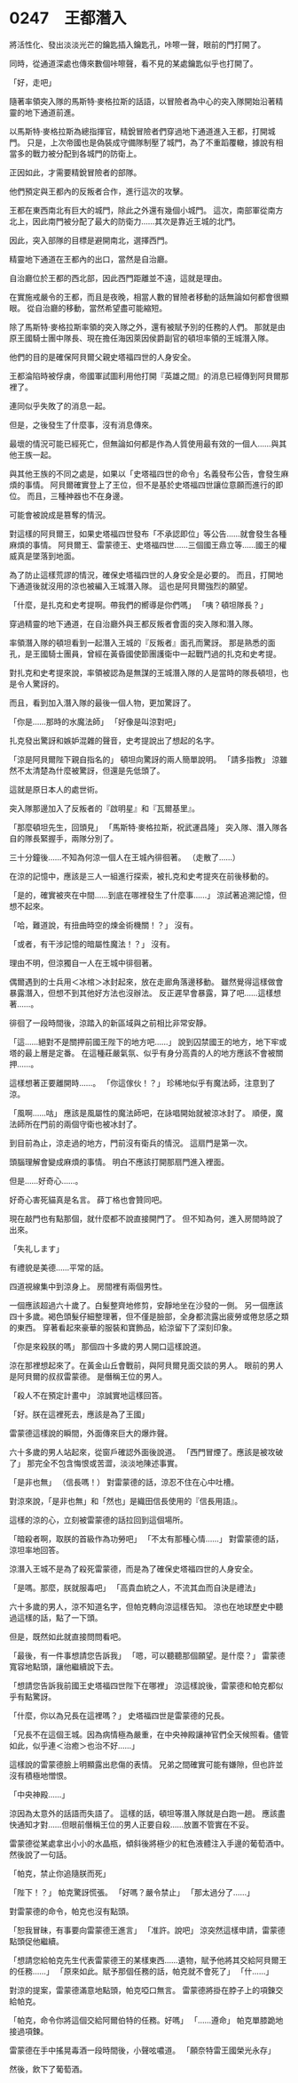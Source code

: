 # 0247　王都潛入

將活性化、發出淡淡光芒的鑰匙插入鑰匙孔，咔嚓一聲，眼前的門打開了。

同時，從通道深處也傳來數個咔嚓聲，看不見的某處鑰匙似乎也打開了。

「好，走吧」

隨著率領突入隊的馬斯特·麥格拉斯的話語，以冒險者為中心的突入隊開始沿著精靈的地下通道前進。

以馬斯特·麥格拉斯為總指揮官，精銳冒險者們穿過地下通道進入王都，打開城門。
只是，上次帝國也是偽裝成守備隊制壓了城門，為了不重蹈覆轍，據說有相當多的戰力被分配到各城門的防衛上。

正因如此，才需要精銳冒險者的部隊。

他們預定與王都內的反叛者合作，進行這次的攻擊。

王都在東西南北有巨大的城門，除此之外還有幾個小城門。
這次，南部軍從南方北上，因此南門被分配了最大的防衛力……其次是靠近王城的北門。

因此，突入部隊的目標是避開南北，選擇西門。

精靈地下通道在王都內的出口，當然是自治廳。

自治廳位於王都的西北部，因此西門距離並不遠，這就是理由。

在實施戒嚴令的王都，而且是夜晚，相當人數的冒險者移動的話無論如何都會很顯眼。
從自治廳的移動，當然希望盡可能縮短。

除了馬斯特·麥格拉斯率領的突入隊之外，還有被賦予別的任務的人們。
那就是由原王國騎士團中隊長、現在擔任海因萊因侯爵副官的頓坦率領的王城潛入隊。

他們的目的是確保阿貝爾父親史塔福四世的人身安全。

王都淪陷時被俘虜，帝國軍試圖利用他打開『英雄之間』的消息已經傳到阿貝爾那裡了。

連同似乎失敗了的消息一起。

但是，之後發生了什麼事，沒有消息傳來。

最壞的情況可能已經死亡，但無論如何都是作為人質使用最有效的一個人……與其他王族一起。

與其他王族的不同之處是，如果以「史塔福四世的命令」名義發布公告，會發生麻煩的事情。
阿貝爾確實登上了王位，但不是基於史塔福四世讓位意願而進行的即位。
而且，三種神器也不在身邊。

可能會被說成是篡奪的情況。

對這樣的阿貝爾王，如果史塔福四世發布「不承認即位」等公告……就會發生各種麻煩的事情。
阿貝爾王、雷蒙德王、史塔福四世……三個國王鼎立等……國王的權威真是墜落到地面。

為了防止這樣荒謬的情況，確保史塔福四世的人身安全是必要的。
而且，打開地下通道後就沒用的涼也被編入王城潛入隊。
這也是阿貝爾強烈的願望。

「什麼，是扎克和史考提啊。帶我們的嚮導是你們嗎」
「咦？頓坦隊長？」

穿過精靈的地下通道，在自治廳外與王都反叛者會面的突入隊和潛入隊。

率領潛入隊的頓坦看到一起潛入王城的『反叛者』面孔而驚訝。
那是熟悉的面孔，是王國騎士團員，曾經在黃昏國使節團護衛中一起戰鬥過的扎克和史考提。

對扎克和史考提來說，率領被認為是無謀的王城潛入隊的人是當時的隊長頓坦，也是令人驚訝的。

而且，看到加入潛入隊的最後一個人物，更加驚訝了。

「你是……那時的水魔法師」
「好像是叫涼對吧」

扎克發出驚訝和嫉妒混雜的聲音，史考提說出了想起的名字。

「涼是阿貝爾陛下親自指名的」
頓坦向驚訝的兩人簡單說明。
「請多指教」
涼雖然不太清楚為什麼被驚訝，但還是先低頭了。

這就是原日本人的處世術。

突入隊那邊加入了反叛者的『啟明星』和『瓦爾基里』。

「那麼頓坦先生，回頭見」
「馬斯特·麥格拉斯，祝武運昌隆」
突入隊、潛入隊各自的隊長緊握手，兩隊分別了。

三十分鐘後……不知為何涼一個人在王城內徘徊著。
（走散了……）

在涼的記憶中，應該是三人一組進行探索，被扎克和史考提夾在前後移動的。

「是的，確實被夾在中間……到底在哪裡發生了什麼事……」
涼試著追溯記憶，但想不起來。

「哈，難道說，有扭曲時空的煉金術機關！？」
沒有。

「或者，有干涉記憶的暗屬性魔法！？」
沒有。

理由不明，但涼獨自一人在王城中徘徊著。

偶爾遇到的士兵用＜冰棺＞冰封起來，放在走廊角落邊移動。
雖然覺得這樣做會暴露潛入，但想不到其他好方法也沒辦法。
反正遲早會暴露，算了吧……這樣想著……。

徘徊了一段時間後，涼踏入的新區域與之前相比非常安靜。

「這……絕對不是關押前國王陛下的地方吧……」
說到囚禁國王的地方，地下牢或塔的最上層是定番。
在這種莊嚴氣氛、似乎有身分高貴的人的地方應該不會被關押……。

這樣想著正要離開時……。
「你這傢伙！？」
珍稀地似乎有魔法師，注意到了涼。

「風啊……咕」
應該是風屬性的魔法師吧，在詠唱開始就被涼冰封了。
順便，魔法師所在門前的兩個守衛也被冰封了。

到目前為止，涼走過的地方，門前沒有衛兵的情況。
這扇門是第一次。

頭腦理解會變成麻煩的事情。
明白不應該打開那扇門進入裡面。

但是……好奇心……。

好奇心害死貓真是名言。
薛丁格也會贊同吧。

現在敲門也有點那個，就什麼都不說直接開門了。
但不知為何，進入房間時說了出來。

「失礼します」

有禮貌是美德……平常的話。

四道視線集中到涼身上。
房間裡有兩個男性。

一個應該超過六十歲了。白髮整齊地修剪，安靜地坐在沙發的一側。
另一個應該四十多歲。褐色頭髮仔細整理著，但不僅是臉部，全身都流露出疲勞或倦怠感之類的東西。
穿著看起來豪華的服裝和寶飾品，給涼留下了深刻印象。

「你是來殺朕的嗎」
那個四十多歲的男人開口這樣說道。

涼在那裡想起來了。在黃金山丘會戰前，與阿貝爾見面交談的男人。
眼前的男人是阿貝爾的叔叔雷蒙德。
是僭稱王位的男人。

「殺人不在預定計畫中」
涼誠實地這樣回答。

「好。朕在這裡死去，應該是為了王國」

雷蒙德這樣說的瞬間，外面傳來巨大的爆炸聲。

六十多歲的男人站起來，從窗戶確認外面後說道。
「西門冒煙了。應該是被攻破了」
那完全不包含悔恨或苦澀，淡淡地陳述事實。

「是非也無」
（信長嗎！）
對雷蒙德的話，涼忍不住在心中吐槽。

對涼來說，「是非也無」和「然也」是織田信長使用的『信長用語』。

這樣的涼的心，立刻被雷蒙德的話拉回到這個場所。

「暗殺者啊，取朕的首級作為功勞吧」
「不太有那種心情……」
對雷蒙德的話，涼坦率地回答。

涼潛入王城不是為了殺死雷蒙德，而是為了確保史塔福四世的人身安全。

「是嗎。那麼，朕就服毒吧」
「高貴血統之人，不流其血而自決是禮法」

六十多歲的男人，涼不知道名字，但帕克轉向涼這樣告知。
涼也在地球歷史中聽過這樣的話，點了一下頭。

但是，既然如此就直接問問看吧。

「最後，有一件事想請您告訴我」
「嗯，可以聽聽那個願望。是什麼？」
雷蒙德寬容地點頭，讓他繼續說下去。

「想請您告訴我前國王史塔福四世陛下在哪裡」
涼這樣說後，雷蒙德和帕克都似乎有點驚訝。

「什麼，你以為兄長在這裡嗎？」
史塔福四世是雷蒙德的兄長。

「兄長不在這個王城。因為病情極為嚴重，在中央神殿讓神官們全天候照看。儘管如此，似乎連＜治癒＞也治不好……」

這樣說的雷蒙德臉上明顯露出悲傷的表情。
兄弟之間確實可能有嫌隙，但也許並沒有積極地憎恨。

「中央神殿……」

涼因為太意外的話語而失語了。
這樣的話，頓坦等潛入隊就是白跑一趟。
應該盡快通知才對……但眼前僭稱王位的男人正要自殺……放置不管實在不妥。

雷蒙德從某處拿出小小的水晶瓶，傾斜後將極少的紅色液體注入手邊的葡萄酒中。
然後說了一句話。

「帕克，禁止你追隨朕而死」

「陛下！？」
帕克驚訝慌張。
「好嗎？嚴令禁止」
「那太過分了……」

對雷蒙德的命令，帕克也沒有點頭。

「恕我冒昧，有事要向雷蒙德王進言」
「准許。說吧」
涼突然這樣申請，雷蒙德點頭促他繼續。

「想請您給帕克先生代表雷蒙德王的某樣東西……遺物，賦予他將其交給阿貝爾王的任務……」
「原來如此。賦予那個任務的話，帕克就不會死了」
「什……」

對涼的提案，雷蒙德滿意地點頭，帕克啞口無言。
雷蒙德將掛在脖子上的項鍊交給帕克。

「帕克，命令你將這個交給阿爾伯特的任務。好嗎」
「……遵命」
帕克單膝跪地接過項鍊。

雷蒙德在手中搖晃毒酒一段時間後，小聲呟噥道。
「願奈特雷王國榮光永存」

然後，飲下了葡萄酒。
